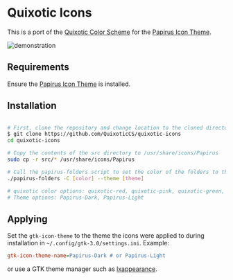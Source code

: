 # Quixotic Icons

This is a port of the [Quixotic Color Scheme](https://github.com/QuixoticCS) for the [Papirus Icon Theme](https://github.com/PapirusDevelopmentTeam/papirus-icon-theme).

![demonstration](./assets/main.png)

## Requirements

Ensure the [Papirus Icon Theme](https://github.com/PapirusDevelopmentTeam/papirus-icon-theme) is installed.

## Installation

```sh

# First, clone the repository and change location to the cloned directory:
$ git clone https://github.com/QuixoticCS/quixotic-icons
cd quixotic-icons

# Copy the contents of the src directory to /usr/share/icons/Papirus
sudo cp -r src/* /usr/share/icons/Papirus

# Call the papirus-folders script to set the color of the folders to the desired theme.
./papirus-folders -C [color] --theme [theme]

# quixotic color options: quixotic-red, quixotic-pink, quixotic-green, quixotic-blue, quixotic-purple, quixotic-cyan
# Theme options: Papirus-Dark, Papirus-Light
```

## Applying

Set the `gtk-icon-theme` to the theme the icons were applied to during installation in `~/.config/gtk-3.0/settings.ini`. Example:

```ini
gtk-icon-theme-name=Papirus-Dark # or Papirus-Light
```

or use a GTK theme manager such as [lxappearance](https://github.com/lxde/lxappearance). 